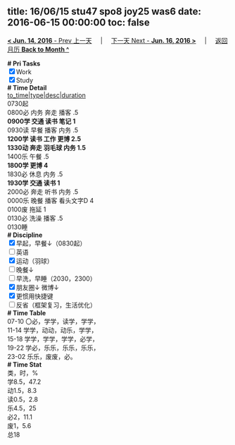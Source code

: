 title: 16/06/15 stu47 spo8 joy25 was6
date: 2016-06-15 00:00:00
toc: false
---
[**< Jun. 14, 2016** - Prev 上一天](/lifelogs/2016/06/d14.html) &nbsp; &nbsp; | &nbsp; &nbsp; [下一天 Next - **Jun. 16, 2016 >**](/lifelogs/2016/06/d16.html) &nbsp; &nbsp; |  &nbsp; &nbsp; [返回月历 **Back to Month ^**](/lifelogs/2016/06/index.html)
<br/><div><b># Pri Tasks</b></div><div><input checked="true" type="checkbox"/>Work</div><div><input checked="true" type="checkbox"/>Study</div><div><b># Time Detail</b></div><div><u>to_time|type|desc|duration</u></div><div>0730起</div><div>0800必 内务 奔走 播客 .5</div><div><b>0900学 交通 读书 笔记 1</b></div><div>0930读 早餐 播客 内务 .5</div><div><b>1200学 读书 工作 更博 2.5</b></div><div><b>1330动 奔走 羽毛球 内务 1.5</b></div><div>1400乐 午餐 .5</div><div><b>1800学 更博 4</b></div><div>1830必 休息 内务 .5</div><div><b>1930学 交通 读书 1</b></div><div>2000必 奔走 听书 内务 .5</div><div>0000乐 晚餐 播客 看头文字D 4</div><div>0100废 拖延 1</div><div>0130必 洗澡 播客 .5</div><div>0130睡</div><div><b># Discipline</b></div><div><div><input checked="true" type="checkbox"/>早起，早餐↓（0830起）</div><div><input type="checkbox"/>英语</div><div><input checked="true" type="checkbox"/>运动（羽球）</div><div><input type="checkbox"/>晚餐↓</div><div><input type="checkbox"/>早洗，早睡（2030，2300）</div><div><b><input checked="true" type="checkbox"/></b>朋友圈↓ 微博↓</div><div><input checked="true" type="checkbox"/>更惯用快捷键</div></div><div><input type="checkbox"/>反省（框架复习，生活优化）</div><div><b># Time Table</b></div><div>07-10 〇必，学学，读学，学学，</div><div>11-14 学学，动动，动乐，学学，</div><div>15-18 学学，学学，学学，必学，</div><div>19-22 学必，乐乐，乐乐，乐乐，</div><div>23-02 乐乐，废废，必。</div><div><b># Time Stat</b></div><div>类，时，%</div><div>学8.5，47.2</div><div>动1.5，8.3</div><div>读0.5，2.8</div><div>乐4.5，25</div><div>必2，11.1</div><div>废1，5.6</div><div>总18</div>